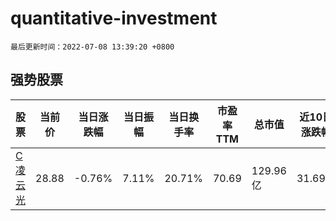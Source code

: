 # quantitative-investment

`最后更新时间：2022-07-08 13:39:20 +0800`

## 强势股票

|股票|当前价|当日涨跌幅|当日振幅|当日换手率|市盈率TTM|总市值|近10日涨跌幅|
|----|----|----|----|----|----|----|----|
|[C凌云光](https://xueqiu.com/S/SH688400)|28.88|-0.76%|7.11%|20.71%|70.69|129.96亿|31.69%|
